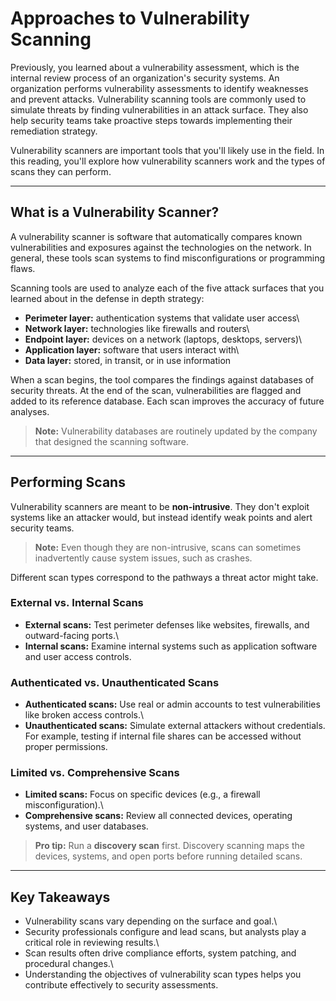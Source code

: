# Approaches to Vulnerability Scanning

Previously, you learned about a vulnerability assessment, which is the
internal review process of an organization's security systems. An
organization performs vulnerability assessments to identify weaknesses
and prevent attacks. Vulnerability scanning tools are commonly used to
simulate threats by finding vulnerabilities in an attack surface. They
also help security teams take proactive steps towards implementing their
remediation strategy.

Vulnerability scanners are important tools that you'll likely use in the
field. In this reading, you'll explore how vulnerability scanners work
and the types of scans they can perform.

------------------------------------------------------------------------

## What is a Vulnerability Scanner?

A vulnerability scanner is software that automatically compares known
vulnerabilities and exposures against the technologies on the network.
In general, these tools scan systems to find misconfigurations or
programming flaws.

Scanning tools are used to analyze each of the five attack surfaces that
you learned about in the defense in depth strategy:

-   **Perimeter layer:** authentication systems that validate user
    access\
-   **Network layer:** technologies like firewalls and routers\
-   **Endpoint layer:** devices on a network (laptops, desktops,
    servers)\
-   **Application layer:** software that users interact with\
-   **Data layer:** stored, in transit, or in use information

When a scan begins, the tool compares the findings against databases of
security threats. At the end of the scan, vulnerabilities are flagged
and added to its reference database. Each scan improves the accuracy of
future analyses.

> **Note:** Vulnerability databases are routinely updated by the company
> that designed the scanning software.

------------------------------------------------------------------------

## Performing Scans

Vulnerability scanners are meant to be **non-intrusive**. They don't
exploit systems like an attacker would, but instead identify weak points
and alert security teams.

> **Note:** Even though they are non-intrusive, scans can sometimes
> inadvertently cause system issues, such as crashes.

Different scan types correspond to the pathways a threat actor might
take.

### External vs. Internal Scans

-   **External scans:** Test perimeter defenses like websites,
    firewalls, and outward-facing ports.\
-   **Internal scans:** Examine internal systems such as application
    software and user access controls.

### Authenticated vs. Unauthenticated Scans

-   **Authenticated scans:** Use real or admin accounts to test
    vulnerabilities like broken access controls.\
-   **Unauthenticated scans:** Simulate external attackers without
    credentials. For example, testing if internal file shares can be
    accessed without proper permissions.

### Limited vs. Comprehensive Scans

-   **Limited scans:** Focus on specific devices (e.g., a firewall
    misconfiguration).\
-   **Comprehensive scans:** Review all connected devices, operating
    systems, and user databases.

> **Pro tip:** Run a **discovery scan** first. Discovery scanning maps
> the devices, systems, and open ports before running detailed scans.

------------------------------------------------------------------------

## Key Takeaways

-   Vulnerability scans vary depending on the surface and goal.\
-   Security professionals configure and lead scans, but analysts play a
    critical role in reviewing results.\
-   Scan results often drive compliance efforts, system patching, and
    procedural changes.\
-   Understanding the objectives of vulnerability scan types helps you
    contribute effectively to security assessments.
